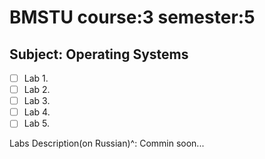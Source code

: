 # BMSTU course:3 semester:5
## Subject: Operating Systems

- [ ] Lab 1. 
- [ ] Lab 2.
- [ ] Lab 3.
- [ ] Lab 4.
- [ ] Lab 5.

Labs Description(on Russian)^:
Commin soon...
